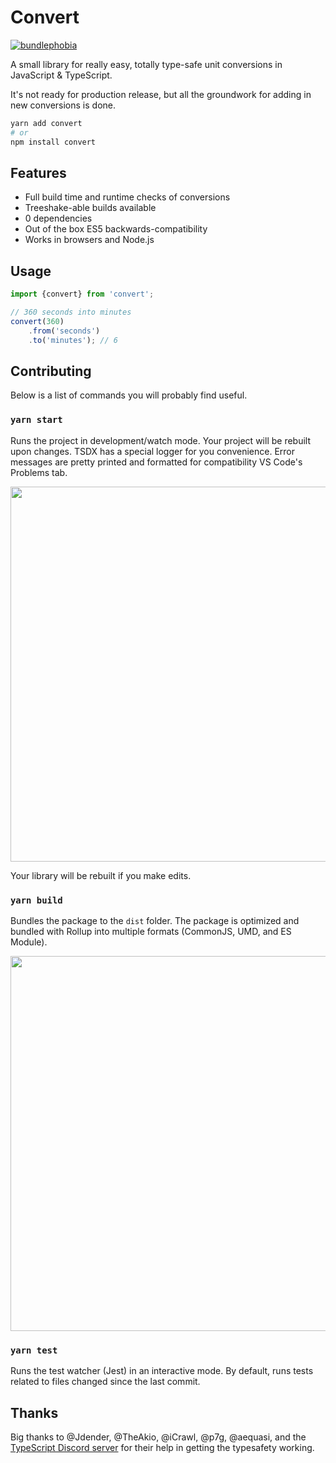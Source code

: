 # Convert

[![bundlephobia](https://bundlephobia.com/api/stats-image?name=convert&version=0.4.0-canary&wide=true)](https://bundlephobia.com/result?p=convert)

A small library for really easy, totally type-safe unit conversions in JavaScript & TypeScript.

It's not ready for production release, but all the groundwork for adding in new conversions is done.

```sh
yarn add convert
# or
npm install convert
```

## Features

- Full build time and runtime checks of conversions
- Treeshake-able builds available
- 0 dependencies
- Out of the box ES5 backwards-compatibility
- Works in browsers and Node.js

## Usage

```ts
import {convert} from 'convert';

// 360 seconds into minutes
convert(360)
	.from('seconds')
	.to('minutes'); // 6
```

## Contributing

Below is a list of commands you will probably find useful.

### `yarn start`

Runs the project in development/watch mode. Your project will be rebuilt upon changes. TSDX has a special logger for you convenience. Error messages are pretty printed and formatted for compatibility VS Code's Problems tab.

<img src="https://user-images.githubusercontent.com/4060187/52168303-574d3a00-26f6-11e9-9f3b-71dbec9ebfcb.gif" width="600" />

Your library will be rebuilt if you make edits.

### `yarn build`

Bundles the package to the `dist` folder.
The package is optimized and bundled with Rollup into multiple formats (CommonJS, UMD, and ES Module).

<img src="https://user-images.githubusercontent.com/4060187/52168322-a98e5b00-26f6-11e9-8cf6-222d716b75ef.gif" width="600" />

### `yarn test`

Runs the test watcher (Jest) in an interactive mode.
By default, runs tests related to files changed since the last commit.

## Thanks

Big thanks to @Jdender, @TheAkio, @iCrawl, @p7g, @aequasi, and the [TypeScript Discord server](https://discord.gg/typescript) for their help in getting the typesafety working.
